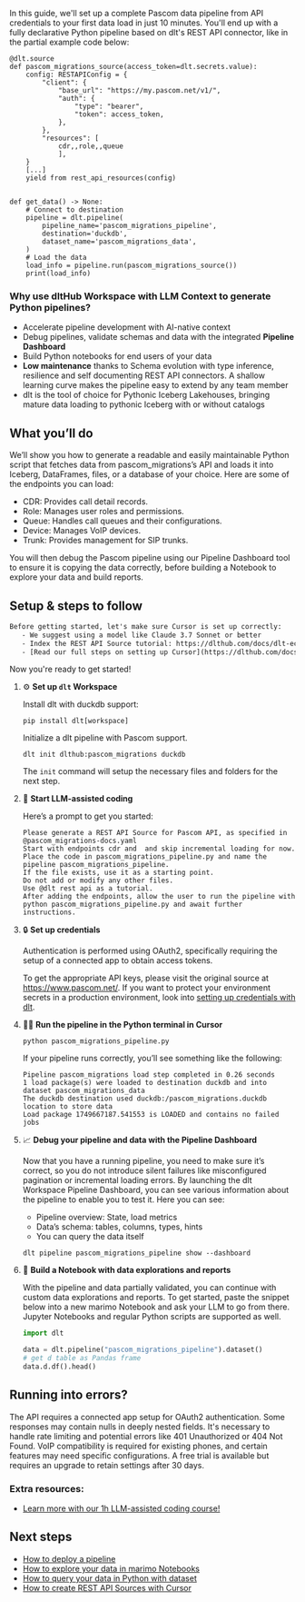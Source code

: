 In this guide, we'll set up a complete Pascom data pipeline from API credentials to your first data load in just 10 minutes. You'll end up with a fully declarative Python pipeline based on dlt's REST API connector, like in the partial example code below:

```python-outcome
@dlt.source
def pascom_migrations_source(access_token=dlt.secrets.value):
    config: RESTAPIConfig = {
        "client": {
            "base_url": "https://my.pascom.net/v1/",
            "auth": {
                "type": "bearer",
                "token": access_token,
            },
        },
        "resources": [
            cdr,,role,,queue
            ],
    }
    [...]
    yield from rest_api_resources(config)


def get_data() -> None:
    # Connect to destination
    pipeline = dlt.pipeline(
        pipeline_name='pascom_migrations_pipeline',
        destination='duckdb',
        dataset_name='pascom_migrations_data', 
    )
    # Load the data
    load_info = pipeline.run(pascom_migrations_source())
    print(load_info) 
```

### Why use dltHub Workspace with LLM Context to generate Python pipelines?

- Accelerate pipeline development with AI-native context
- Debug pipelines, validate schemas and data with the integrated **Pipeline Dashboard**
- Build Python notebooks for end users of your data
- **Low maintenance** thanks to Schema evolution with type inference, resilience and self documenting REST API connectors. A shallow learning curve makes the pipeline easy to extend by any team member
- dlt is the tool of choice for Pythonic Iceberg Lakehouses, bringing mature data loading to pythonic Iceberg with or without catalogs

## What you’ll do

We’ll show you how to generate a readable and easily maintainable Python script that fetches data from pascom_migrations’s API and loads it into Iceberg, DataFrames, files, or a database of your choice. Here are some of the endpoints you can load:

- CDR: Provides call detail records.
- Role: Manages user roles and permissions.
- Queue: Handles call queues and their configurations.
- Device: Manages VoIP devices.
- Trunk: Provides management for SIP trunks.

You will then debug the Pascom pipeline using our Pipeline Dashboard tool to ensure it is copying the data correctly, before building a Notebook to explore your data and build reports.

## Setup & steps to follow

```default
Before getting started, let's make sure Cursor is set up correctly:
   - We suggest using a model like Claude 3.7 Sonnet or better
   - Index the REST API Source tutorial: https://dlthub.com/docs/dlt-ecosystem/verified-sources/rest_api/ and add it to context as **@dlt rest api**
   - [Read our full steps on setting up Cursor](https://dlthub.com/docs/dlt-ecosystem/llm-tooling/cursor-restapi#23-configuring-cursor-with-documentation)
```

Now you're ready to get started!

1. ⚙️ **Set up `dlt` Workspace**
    
    Install dlt with duckdb support:
    ```shell
    pip install dlt[workspace]
    ```

    Initialize a dlt pipeline with Pascom support.
    ```shell
    dlt init dlthub:pascom_migrations duckdb
    ```

    The `init` command will setup the necessary files and folders for the next step.
    
2. 🤠 **Start LLM-assisted coding**
    
    Here’s a prompt to get you started:
    
    ```prompt
    Please generate a REST API Source for Pascom API, as specified in @pascom_migrations-docs.yaml 
    Start with endpoints cdr and  and skip incremental loading for now. 
    Place the code in pascom_migrations_pipeline.py and name the pipeline pascom_migrations_pipeline. 
    If the file exists, use it as a starting point. 
    Do not add or modify any other files. 
    Use @dlt rest api as a tutorial. 
    After adding the endpoints, allow the user to run the pipeline with python pascom_migrations_pipeline.py and await further instructions.
    ```

    
3. 🔒 **Set up credentials** 
    
    Authentication is performed using OAuth2, specifically requiring the setup of a connected app to obtain access tokens.
    
    To get the appropriate API keys, please visit the original source at https://www.pascom.net/.
    If you want to protect your environment secrets in a production environment, look into [setting up credentials with dlt](https://dlthub.com/docs/walkthroughs/add_credentials).
    
4. 🏃‍♀️ **Run the pipeline in the Python terminal in Cursor**
    
    ```shell
    python pascom_migrations_pipeline.py
    ```
    
    If your pipeline runs correctly, you’ll see something like the following:
    
    ```shell
    Pipeline pascom_migrations load step completed in 0.26 seconds
    1 load package(s) were loaded to destination duckdb and into dataset pascom_migrations_data
    The duckdb destination used duckdb:/pascom_migrations.duckdb location to store data
    Load package 1749667187.541553 is LOADED and contains no failed jobs
    ```
    
5. 📈 **Debug your pipeline and data with the Pipeline Dashboard**

    Now that you have a running pipeline, you need to make sure it’s correct, so you do not introduce silent failures like misconfigured pagination or incremental loading errors. By launching the dlt Workspace Pipeline Dashboard, you can see various information about the pipeline to enable you to test it. Here you can see:
    - Pipeline overview: State, load metrics
    - Data’s schema: tables, columns, types, hints
    - You can query the data itself
    
    ```shell
    dlt pipeline pascom_migrations_pipeline show --dashboard
    ```
    
6. 🐍 **Build a Notebook with data explorations and reports**

    With the pipeline and data partially validated, you can continue with custom data explorations and reports. To get started, paste the snippet below into a new marimo Notebook and ask your LLM to go from there. Jupyter Notebooks and regular Python scripts are supported as well.

    
    ```python
    import dlt

   data = dlt.pipeline("pascom_migrations_pipeline").dataset()
   # get d table as Pandas frame
   data.d.df().head()
    ```

## Running into errors?

The API requires a connected app setup for OAuth2 authentication. Some responses may contain nulls in deeply nested fields. It's necessary to handle rate limiting and potential errors like 401 Unauthorized or 404 Not Found. VoIP compatibility is required for existing phones, and certain features may need specific configurations. A free trial is available but requires an upgrade to retain settings after 30 days.

### Extra resources:

- [Learn more with our 1h LLM-assisted coding course!](https://www.youtube.com/watch?v=GGid70rnJuM)

## Next steps

- [How to deploy a pipeline](https://dlthub.com/docs/walkthroughs/deploy-a-pipeline)
- [How to explore your data in marimo Notebooks](https://dlthub.com/docs/general-usage/dataset-access/marimo)
- [How to query your data in Python with dataset](https://dlthub.com/docs/general-usage/dataset-access/dataset)
- [How to create REST API Sources with Cursor](https://dlthub.com/docs/dlt-ecosystem/llm-tooling/cursor-restapi)